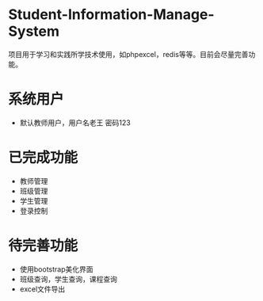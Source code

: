 # Student-Information-Manage-System
项目用于学习和实践所学技术使用，如phpexcel，redis等等。目前会尽量完善功能。

# 系统用户
* 默认教师用户，用户名老王 密码123

# 已完成功能
* 教师管理
* 班级管理
* 学生管理
* 登录控制

# 待完善功能
* 使用bootstrap美化界面
* 班级查询，学生查询，课程查询
* excel文件导出